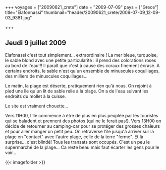 +++
voyages = ["20090621_crete"]
date = "2009-07-09"
pays = ["Grece"]
title="Elafonnassi"
thumbnail="header/20090621_crete/2009-07-09_12-09-03_9381.jpg"

+++

## Jeudi 9 juillet 2009

Elafonassi c'est tout simplement... extraordinaire ! La mer bleue, turquoise, le sable blond avec une petite particularité : il prend des colorations roses au bord de l'eau!!!  Il paraît que c'est à cause des coraux finement écrasé. A certains endroits, le sable n'est qu'un ensemble de minuscules coquillages, des milliers de minuscules coquillages...

Le matin, la plage est déserte, pratiquement rien qu'à nous. On rejoint à pied une île qu'un lit de  sable relie à la plage. On a de l'eau suivant les endroits du mollet à la cuisse.

Le site est vraiment chouette...

Vers 11H00, l'île commence à être de plus en plus peuplée par les touristes qui se baladent et prennent des photos (qui ne le ferait pas!). Vers 13H00 on décide de retourner au camping-car pour se protéger des grosses chaleurs et pour aller manger un petit peu. On retraverse l'île jusqu'à arriver sur la plage en "contact" avec l'autre plage, celle de la terre "ferme". Et là surprise... c'est blindé! Tous les transats sont occupés. C'est un peu le supermarché de la plage... Ca reste beau mais faut écarter les gens pour le voir...

{{< imagefolder  >}}




